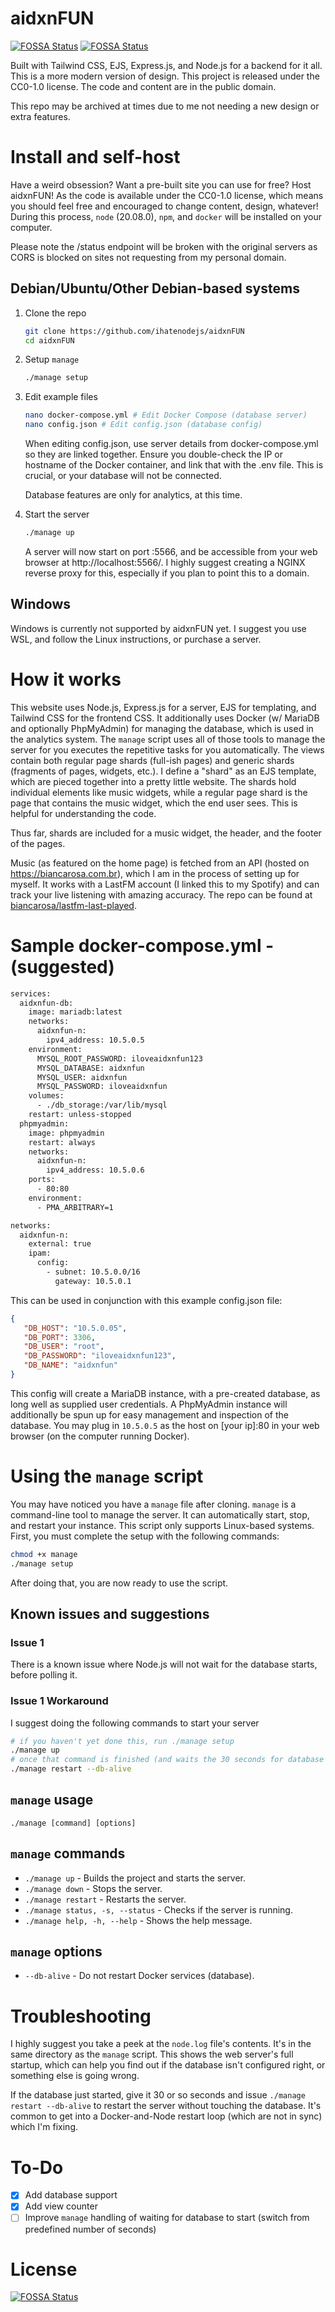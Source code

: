 # aidxnFUN
[![FOSSA Status](https://app.fossa.com/api/projects/git%2Bgithub.com%2Fihatenodejs%2FaidxnFUN.svg?type=shield&issueType=license)](https://app.fossa.com/projects/git%2Bgithub.com%2Fihatenodejs%2FaidxnFUN?ref=badge_shield&issueType=license)
[![FOSSA Status](https://app.fossa.com/api/projects/git%2Bgithub.com%2Fihatenodejs%2FaidxnFUN.svg?type=shield&issueType=security)](https://app.fossa.com/projects/git%2Bgithub.com%2Fihatenodejs%2FaidxnFUN?ref=badge_shield&issueType=security)

Built with Tailwind CSS, EJS, Express.js, and Node.js for a backend for it all.
This is a more modern version of design.
This project is released under the CC0-1.0 license. The code and content are in the public domain.

This repo may be archived at times due to me not needing a new design or extra features.

# Install and self-host
Have a weird obsession? Want a pre-built site you can use for free? Host aidxnFUN!
As the code is available under the CC0-1.0 license, which means you should feel free and encouraged to change content, design, whatever!
During this process, `node` (20.08.0), `npm`, and `docker` will be installed on your computer.

Please note the /status endpoint will be broken with the original servers as CORS is blocked on sites not requesting from my personal domain.

## Debian/Ubuntu/Other Debian-based systems
1. Clone the repo
   ```bash
   git clone https://github.com/ihatenodejs/aidxnFUN
   cd aidxnFUN
   ```
2. Setup `manage`
   ```bash
   ./manage setup
   ```
3. Edit example files
   ```bash
   nano docker-compose.yml # Edit Docker Compose (database server)
   nano config.json # Edit config.json (database config)
   ```
   
   When editing config.json, use server details from docker-compose.yml so they are linked together. Ensure you double-check the IP or hostname of the Docker container, and link that with the .env file. This is crucial, or your database will not be connected.

   Database features are only for analytics, at this time.
4. Start the server
   ```bash
   ./manage up
   ```
   A server will now start on port :5566, and be accessible from your web browser at http://localhost:5566/. I highly suggest creating a NGINX reverse proxy for this, especially if you plan to point this to a domain.

## Windows
Windows is currently not supported by aidxnFUN yet. I suggest you use WSL, and follow the Linux instructions, or purchase a server.

# How it works
This website uses Node.js, Express.js for a server, EJS for templating, and Tailwind CSS for the frontend CSS. It additionally uses Docker (w/ MariaDB and optionally PhpMyAdmin) for managing the database, which is used in the analytics system.
The `manage` script uses all of those tools to manage the server for you executes the repetitive tasks for you automatically.
The views contain both regular page shards (full-ish pages) and generic shards (fragments of pages, widgets, etc.). I define a "shard" as an EJS template, which are pieced together into a pretty little website. The shards hold individual elements like music widgets, while a regular page shard is the page that contains the music widget, which the end user sees. This is helpful for understanding the code.

Thus far, shards are included for a music widget, the header, and the footer of the pages.

Music (as featured on the home page) is fetched from an API (hosted on https://biancarosa.com.br), which I am in the process of setting up for myself. It works with a LastFM account (I linked this to my Spotify) and can track your live listening with amazing accuracy. The repo can be found at [biancarosa/lastfm-last-played](https://github.com/biancarosa/lastfm-last-played).

# Sample docker-compose.yml - (suggested)
```dockerfile
services:
  aidxnfun-db:
    image: mariadb:latest
    networks:
      aidxnfun-n:
        ipv4_address: 10.5.0.5
    environment:
      MYSQL_ROOT_PASSWORD: iloveaidxnfun123
      MYSQL_DATABASE: aidxnfun
      MYSQL_USER: aidxnfun
      MYSQL_PASSWORD: iloveaidxnfun
    volumes:
      - ./db_storage:/var/lib/mysql
    restart: unless-stopped
  phpmyadmin:
    image: phpmyadmin
    restart: always
    networks:
      aidxnfun-n:
        ipv4_address: 10.5.0.6
    ports:
      - 80:80
    environment:
      - PMA_ARBITRARY=1

networks:
  aidxnfun-n:
    external: true
    ipam:
      config:
        - subnet: 10.5.0.0/16
          gateway: 10.5.0.1
```

This can be used in conjunction with this example config.json file:

```json
{
   "DB_HOST": "10.5.0.05",
   "DB_PORT": 3306,
   "DB_USER": "root",
   "DB_PASSWORD": "iloveaidxnfun123",
   "DB_NAME": "aidxnfun"
}
```

This config will create a MariaDB instance, with a pre-created database, as long well as supplied user credentials. A PhpMyAdmin instance will additionally be spun up for easy management and inspection of the database. You may plug in `10.5.0.5` as the host on [your ip]:80 in your web browser (on the computer running Docker).

# Using the `manage` script
You may have noticed you have a `manage` file after cloning.
`manage` is a command-line tool to manage the server. It can automatically start, stop, and restart your instance.
This script only supports Linux-based systems.
First, you must complete the setup with the following commands:
```bash
chmod +x manage
./manage setup
```
After doing that, you are now ready to use the script.

## Known issues and suggestions
### Issue 1
There is a known issue where Node.js will not wait for the database starts, before polling it.
### Issue 1 Workaround
I suggest doing the following commands to start your server
```bash
# if you haven't yet done this, run ./manage setup
./manage up
# once that command is finished (and waits the 30 seconds for database to come up)
./manage restart --db-alive
```

## `manage` usage
`./manage [command] [options]`

## `manage` commands
+ `./manage up` - Builds the project and starts the server.
+ `./manage down` - Stops the server.
+ `./manage restart` - Restarts the server.
+ `./manage status, -s, --status` - Checks if the server is running.
+ `./manage help, -h, --help` - Shows the help message.

## `manage` options
+ `--db-alive` - Do not restart Docker services (database).

# Troubleshooting
I highly suggest you take a peek at the `node.log` file's contents. It's in the same directory as the `manage` script. This shows the web server's full startup, which can help you find out if the database isn't configured right, or something else is going wrong.

If the database just started, give it 30 or so seconds and issue `./manage restart --db-alive` to restart the server without touching the database. It's common to get into a Docker-and-Node restart loop (which are not in sync) which I'm fixing.

# To-Do
- [X] Add database support
- [X] Add view counter
- [ ] Improve `manage` handling of waiting for database to start (switch from predefined number of seconds)

# License
[![FOSSA Status](https://app.fossa.com/api/projects/git%2Bgithub.com%2Fihatenodejs%2FaidxnFUN.svg?type=large)](https://app.fossa.com/projects/git%2Bgithub.com%2Fihatenodejs%2FaidxnFUN?ref=badge_large)
